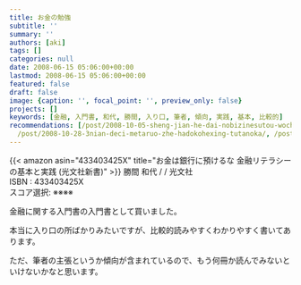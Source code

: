 ```yaml
---
title: お金の勉強
subtitle: ''
summary: ''
authors: [aki]
tags: []
categories: null
date: 2008-06-15 05:06:00+00:00
lastmod: 2008-06-15 05:06:00+00:00
featured: false
draft: false
image: {caption: '', focal_point: '', preview_only: false}
projects: []
keywords: [金融, 入門書, 和代, 勝間, 入り口, 筆者, 傾向, 実践, 基本, 比較的]
recommendations: [/post/2008-10-05-sheng-jian-he-dai-nobizinesutou-wochuang-ru7tunohuremuwakuli-bizinesusi-kao-fa-noji-ben-toshi-jian/,
  /post/2008-10-28-3nian-deci-metaruo-zhe-hadokohexing-tutanoka/, /post/2008-06-28-vuinrandosaga-6-du-li-shui-shang-19/]
---
```

{{< amazon asin="433403425X" title="お金は銀行に預けるな 金融リテラシーの基本と実践 (光文社新書)" >}}
勝間 和代 / / 光文社  
ISBN : 433403425X  
スコア選択: ※※※※

金融に関する入門書の入門書として買いました。

本当に入り口の所ばかりみたいですが、比較的読みやすくわかりやすく書いてあります。

ただ、筆者の主張というか傾向が含まれているので、もう何冊か読んでみないといけないかなと思います。


